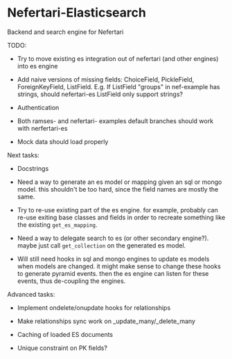 # Nefertari-Elasticsearch

Backend and search engine for Nefertari

TODO:

- Try to move existing es integration out of nefertari (and other engines)
  into es engine

- Add naive versions of missing fields: ChoiceField, PickleField, ForeignKeyField,
  ListField. E.g. If ListField "groups" in nef-example has strings, should
  nefertari-es ListField only support strings?

- Authentication

- Both ramses- and nefertari- examples default branches should work with
  nerfertari-es

- Mock data should load properly


Next tasks:

- Docstrings

- Need a way to generate an es model or mapping given an sql or mongo
  model. this shouldn't be too hard, since the field names are mostly
  the same.

- Try to re-use existing part of the es engine. for example, probably
  can re-use exiting base classes and fields in order to recreate
  something like the existing `get_es_mapping`.

- Need a way to delegate search to es (or other secondary
  engine?). maybe just call `get_collection` on the generated es
  model.

- Will still need hooks in sql and mongo engines to update es models
  when models are changed. it might make sense to change these hooks
  to generate pyramid events. then the es engine can listen for these
  events, thus de-coupling the engines.


Advanced tasks:

- Implement ondelete/onupdate hooks for relationships

- Make relationships sync work on _update_many/_delete_many

- Caching of loaded ES documents

- Unique constraint on PK fields?
